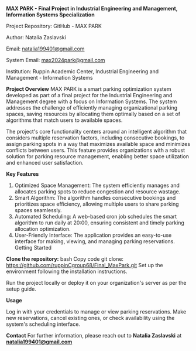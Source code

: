 **MAX PARK - Final Project in Industrial Engineering and Management, Information Systems Specialization**

Project Repository: GitHub - MAX PARK

Author: Natalia Zaslavski

Email: natalia199401@gmail.com

System Email: max2024park@gmail.com

Institution: Ruppin Academic Center, Industrial Engineering and Management - Information Systems

**Project Overview**
MAX PARK is a smart parking optimization system developed as part of a final project for the Industrial Engineering and Management degree with a focus on Information Systems. The system addresses the challenge of efficiently managing organizational parking spaces, saving resources by allocating them optimally based on a set of algorithms that match users to available spaces.

The project's core functionality centers around an intelligent algorithm that considers multiple reservation factors, including consecutive bookings, to assign parking spots in a way that maximizes available space and minimizes conflicts between users. This feature provides organizations with a robust solution for parking resource management, enabling better space utilization and enhanced user satisfaction.

**Key Features**
1. Optimized Space Management: The system efficiently manages and allocates parking spots to reduce congestion and resource wastage.
2. Smart Algorithm: The algorithm handles consecutive bookings and prioritizes space efficiency, allowing multiple users to share parking spaces seamlessly.
3. Automated Scheduling: A web-based cron job schedules the smart algorithm to run daily at 20:00, ensuring consistent and timely parking allocation optimization.
4. User-Friendly Interface: The application provides an easy-to-use interface for making, viewing, and managing parking reservations.
Getting Started

**Clone the repository:**
bash
Copy code
git clone:
https://github.com/ruppinCgroup68/Final_MaxPark.git
Set up the environment following the installation instructions.

Run the project locally or deploy it on your organization's server as per the setup guide.

**Usage**

Log in with your credentials to manage or view parking reservations.
Make new reservations, cancel existing ones, or check availability using the system's scheduling interface.

**Contact**
For further information, please reach out to 
**Natalia Zaslavski** at 
**natalia199401@gmail.com**
